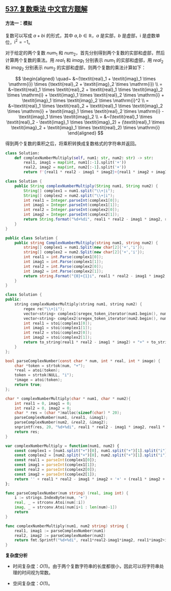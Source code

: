 ## [537.复数乘法 中文官方题解](https://leetcode.cn/problems/complex-number-multiplication/solutions/100000/fu-shu-cheng-fa-by-leetcode-solution-163i)
#### 方法一：模拟

复数可以写成 $a + b\mathrm{i}$ 的形式，其中 $a,b \in \mathbb{R}$，$a$ 是实部，$b$ 是虚部，$\mathrm{i}$ 是虚数单位，$\mathrm{i}^2 = -1$。

对于给定的两个复数 $\textit{num}_1$ 和 $\textit{num}_2$，首先分别得到两个复数的实部和虚部，然后计算两个复数的乘法。用 $\textit{real}_1$ 和 $\textit{imag}_1$ 分别表示 $\textit{num}_1$ 的实部和虚部，用 $\textit{real}_2$ 和 $\textit{imag}_2$ 分别表示 $\textit{num}_2$ 的实部和虚部，则两个复数的乘法计算如下：

$$
\begin{aligned}
\quad~ &~(\textit{real}_1 + \textit{imag}_1 \times \mathrm{i}) \times (\textit{real}_2 + \textit{imag}_2 \times \mathrm{i}) \\
= &~\textit{real}_1 \times \textit{real}_2 + \textit{real}_1 \times \textit{imag}_2 \times \mathrm{i} + \textit{imag}_1 \times \textit{real}_2 \times \mathrm{i} + \textit{imag}_1 \times \textit{imag}_2 \times \mathrm{i}^2 \\
= &~\textit{real}_1 \times \textit{real}_2 + \textit{real}_1 \times \textit{imag}_2 \times \mathrm{i} + \textit{imag}_1 \times \textit{real}_2 \times \mathrm{i} - \textit{imag}_1 \times \textit{imag}_2 \\
= &~(\textit{real}_1 \times \textit{real}_2 - \textit{imag}_1 \times \textit{imag}_2) + (\textit{real}_1 \times \textit{imag}_2 + \textit{imag}_1 \times \textit{real}_2) \times \mathrm{i}
\end{aligned}
$$

得到两个复数的乘积之后，将乘积转换成复数格式的字符串并返回。

```Python [sol1-Python3]
class Solution:
    def complexNumberMultiply(self, num1: str, num2: str) -> str:
        real1, imag1 = map(int, num1[:-1].split('+'))
        real2, imag2 = map(int, num2[:-1].split('+'))
        return f'{real1 * real2 - imag1 * imag2}+{real1 * imag2 + imag1 * real2}i'
```

```Java [sol1-Java]
class Solution {
    public String complexNumberMultiply(String num1, String num2) {
        String[] complex1 = num1.split("\\+|i");
        String[] complex2 = num2.split("\\+|i");
        int real1 = Integer.parseInt(complex1[0]);
        int imag1 = Integer.parseInt(complex1[1]);
        int real2 = Integer.parseInt(complex2[0]);
        int imag2 = Integer.parseInt(complex2[1]);
        return String.format("%d+%di", real1 * real2 - imag1 * imag2, real1 * imag2 + imag1 * real2);
    }
}
```

```C# [sol1-C#]
public class Solution {
    public string ComplexNumberMultiply(string num1, string num2) {
        string[] complex1 = num1.Split(new char[2]{'+','i'});
        string[] complex2 = num2.Split(new char[2]{'+','i'});
        int real1 = int.Parse(complex1[0]);
        int imag1 = int.Parse(complex1[1]);
        int real2 = int.Parse(complex2[0]);
        int imag2 = int.Parse(complex2[1]);
        return string.Format("{0}+{1}i", real1 * real2 - imag1 * imag2, real1 * imag2 + imag1 * real2);
    }
}
```

```C++ [sol1-C++]
class Solution {
public:
    string complexNumberMultiply(string num1, string num2) {
        regex re("\\+|i"); 
        vector<string> complex1(sregex_token_iterator(num1.begin(), num1.end(), re, -1), std::sregex_token_iterator());
        vector<string> complex2(sregex_token_iterator(num2.begin(), num2.end(), re, -1), std::sregex_token_iterator());
        int real1 = stoi(complex1[0]);
        int imag1 = stoi(complex1[1]);
        int real2 = stoi(complex2[0]);
        int imag2 = stoi(complex2[1]);
        return to_string(real1 * real2 - imag1 * imag2) + "+" + to_string(real1 * imag2 + imag1 * real2) + "i";
    }
};
```

```C [sol1-C]
bool parseComplexNumber(const char * num, int * real, int * image) {
    char *token = strtok(num, "+");
    *real = atoi(token);
    token = strtok(NULL, "i");
    *image = atoi(token);
    return true;
};

char * complexNumberMultiply(char * num1, char * num2){
    int real1 = 0, imag1 = 0;
    int real2 = 0, imag2 = 0;
    char * res = (char *)malloc(sizeof(char) * 20);
    parseComplexNumber(num1, &real1, &imag1);
    parseComplexNumber(num2, &real2, &imag2);
    snprintf(res, 20, "%d+%di", real1 * real2 - imag1 * imag2, real1 * imag2 + imag1 * real2);
    return res;
}
```

```JavaScript [sol1-JavaScript]
var complexNumberMultiply = function(num1, num2) {
    const complex1 = [num1.split("+")[0], num1.split("+")[1].split("i")[0]];
    const complex2 = [num2.split("+")[0], num2.split("+")[1].split("i")[0]];
    const real1 = parseInt(complex1[0]);
    const imag1 = parseInt(complex1[1]);
    const real2 = parseInt(complex2[0]);
    const imag2 = parseInt(complex2[1]);
    return '' + real1 * real2 - imag1 * imag2 + '+' + (real1 * imag2 + imag1 * real2) + 'i';
};
```

```go [sol1-Golang]
func parseComplexNumber(num string) (real, imag int) {
    i := strings.IndexByte(num, '+')
    real, _ = strconv.Atoi(num[:i])
    imag, _ = strconv.Atoi(num[i+1 : len(num)-1])
    return
}

func complexNumberMultiply(num1, num2 string) string {
    real1, imag1 := parseComplexNumber(num1)
    real2, imag2 := parseComplexNumber(num2)
    return fmt.Sprintf("%d+%di", real1*real2-imag1*imag2, real1*imag2+imag1*real2)
}
```

**复杂度分析**

- 时间复杂度：$O(1)$。由于两个复数字符串的长度都很小，因此可以将字符串处理的时间视为常数。

- 空间复杂度：$O(1)$。
